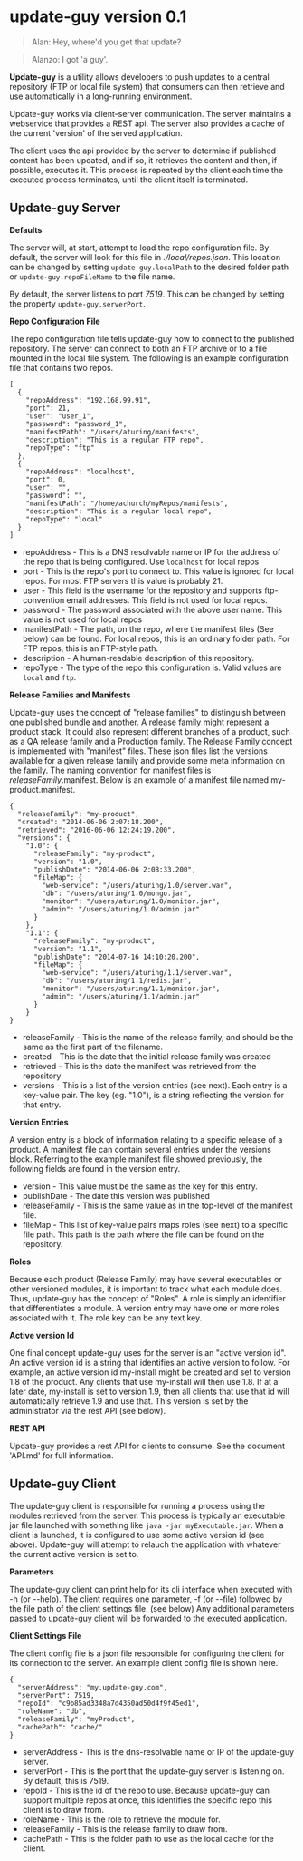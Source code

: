 update-guy version 0.1
======================

> Alan: Hey, where'd you get that update? 

>  Alanzo: I got 'a guy'.

**Update-guy** 
is a utility allows developers to push updates to a central repository (FTP or local file system) that consumers can then retrieve and use automatically in a long-running environment.

Update-guy works via client-server communication. The server maintains a webservice that provides a REST api. The server also provides a cache of the current 'version' of the served application.

The client uses the api provided by the server to determine if published content has been updated, and if so, it retrieves the content and then, if possible, executes it. This process is repeated by the client each time the executed process terminates, until the client itself is terminated.

Update-guy Server
-----------------
**Defaults**

The server will, at start, attempt to load the repo configuration file. By default, the server will look for this file in *./local/repos.json*. This location can be changed by setting `update-guy.localPath` to the desired folder path  or `update-guy.repoFileName` to the file name.

By default, the server listens to port *7519*. This can be changed by setting the property `update-guy.serverPort`.

**Repo Configuration File**

The repo configuration file tells update-guy how to connect to the published repository. The server can connect to both an FTP archive or to a file mounted in the local file system. 
The following is an example configuration file that contains two repos.

    [
      {
        "repoAddress": "192.168.99.91",
        "port": 21,
        "user": "user_1",
        "password": "password_1",
        "manifestPath": "/users/aturing/manifests",
        "description": "This is a regular FTP repo",
        "repoType": "ftp"
      },
      {
        "repoAddress": "localhost",
        "port": 0,
        "user": "",
        "password": "",
        "manifestPath": "/home/achurch/myRepos/manifests",
        "description": "This is a regular local repo",
        "repoType": "local"
      }
    ]
    

 - repoAddress -  This is a DNS resolvable name or IP for the address of the repo that is being configured. Use `localhost` for local repos
 - port - This is the repo's port to connect to. This value is ignored for local repos. For most FTP servers this value is probably 21.
 - user - This field is the username for the repository and supports ftp-convention email addresses. This field is not used for local repos.
 - password - The password associated with the above user name. This value is not used for local repos
 - manifestPath - The path, on the repo, where the manifest files (See below) can be found. For local repos, this is an ordinary folder path. For FTP repos, this is an FTP-style path.
 - description - A human-readable description of this repository.
 - repoType - The type of the repo this configuration is. Valid values are `local` and `ftp`.

**Release Families and Manifests**

Update-guy uses the concept of "release families" to distinguish between one published bundle and another. A release family might represent a product stack. It could also represent different branches of a product, such as a QA release family and a Production family.
The Release Family concept is implemented with "manifest" files. These json files list the versions available for a given release family and provide some meta information on the family. The naming convention for manifest files is *releaseFamily*.manifest.
Below is an example of a manifest file named my-product.manifest.

    {
      "releaseFamily": "my-product",
      "created": "2014-06-06 2:07:18.200",
      "retrieved": "2016-06-06 12:24:19.200",
      "versions": {
        "1.0": {
          "releaseFamily": "my-product",
          "version": "1.0",
          "publishDate": "2014-06-06 2:08:33.200",
          "fileMap": {
            "web-service": "/users/aturing/1.0/server.war",
            "db": "/users/aturing/1.0/mongo.jar",
            "monitor": "/users/aturing/1.0/monitor.jar",
            "admin": "/users/aturing/1.0/admin.jar"
          }
        },
        "1.1": {
          "releaseFamily": "my-product",
          "version": "1.1",
          "publishDate": "2014-07-16 14:10:20.200",
          "fileMap": {
            "web-service": "/users/aturing/1.1/server.war",
            "db": "/users/aturing/1.1/redis.jar",
            "monitor": "/users/aturing/1.1/monitor.jar",
            "admin": "/users/aturing/1.1/admin.jar"
          }
        }        
    }
    
- releaseFamily - This is the name of the release family, and should be the same as the first part of the filename.
- created - This is the date that the initial release family was created
- retrieved - This is the date the manifest was retrieved from the repository
- versions - This is a list of the version entries (see next). Each entry is a key-value pair. The key (eg. "1.0"), is a string reflecting the version for that entry.

**Version Entries**

A version entry is a block of information relating to a specific release of a product. A manifest file can contain several entries under the versions block. Referring to the example manifest file showed previously, the following fields are found in the version entry.

 - version - This value must be the same as the key for this entry.
 - publishDate - The date this version was published
 - releaseFamily - This is the same value as in the top-level of the manifest file.
 - fileMap - This list of key-value pairs maps roles (see next) to a specific file path. This path is the path where the file can be found on the repository.

**Roles**

Because each product (Release Family) may have several executables or other versioned modules, it is important to track what each module does. Thus, update-guy has the concept of "Roles". A role is simply an identifier that differentiates a module. A version entry may have one or more roles associated with it. The role key can be any text key.

**Active version Id**

One final concept update-guy uses for the server is an "active version id". An active version id is a string that identifies an active version to follow. For example, an active version id my-install might be created and set to version 1.8 of the product. Any clients that use my-install will then use 1.8. If at a later date, my-install is set to version 1.9, then all clients that use that id will automatically retrieve 1.9 and use that.
This version is set by the administrator via the rest API (see below).

**REST API**

Update-guy provides a rest API for clients to consume. See the document 'API.md' for full information.

Update-guy Client
-----------------
The update-guy client is responsible for running a process using the modules retrieved from the server. This process is typically an executable jar file launched with something like `java -jar myExecutable.jar`. When a client is launched, it is configured to use some active version id (see above). Update-guy will attempt to relauch the application with whatever the current active version is set to.

**Parameters**

The update-guy client can print help for its cli interface when executed with -h (or --help).
The client requires one parameter, -f (or --file) followed by the file path of the client settings file. (see below)
Any additional parameters passed to update-guy client will be forwarded to the executed application.

**Client Settings File**

The client config file is a json file responsible for configuring the client for its connection to the server. An example client config file is shown here.

    {
      "serverAddress": "my.update-guy.com",
      "serverPort": 7519,
      "repoId": "c9b85ad3348a7d4350ad50d4f9f45ed1",
      "roleName": "db",
      "releaseFamily": "myProduct",
      "cachePath": "cache/"
    }

 - serverAddress - This is the dns-resolvable name or IP of the update-guy server.
 - serverPort - This is the port that the update-guy server is listening on. By default, this is 7519.
 - repoId - This is the id of the repo to use. Because update-guy can support multiple repos at once, this identifies the specific repo this client is to draw from.
 - roleName - This is the role to retrieve the module for.
 - releaseFamily - This is the release family to draw from.
 - cachePath - This is the folder path to use as the local cache for the client.
